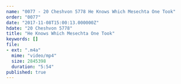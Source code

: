 ```yaml
---
name: "0077 - 20 Cheshvon 5778 He Knows Which Mesechta One Took"
order: "0077"
date: "2017-11-08T15:00:13.000000Z"
hdate: "20 Cheshvon 5778"
title: "He Knows Which Mesechta One Took"
keywords: []
file:
- ext: ".m4a"
  mime: "video/mp4"
  size: 2845398
  duration: "5:54"
published: true
---
```


